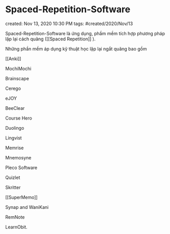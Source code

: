 # Spaced-Repetition-Software

created: Nov 13, 2020 10:30 PM
tags: #created/2020/Nov/13

Spaced-Repetition-Software là ứng dụng, phầm mềm tích hợp phương pháp lặp lại cách quãng ([[Spaced Repetition]] ). 

Những phần mềm áp dụng kỹ thuật học lặp lại ngắt quãng bao gồm 

[[Anki]]

MochiMochi

Brainscape

Cerego

eJOY

BeeClear

Course Hero

Duolingo

Lingvist

Memrise

Mnemosyne

Pleco Software

Quizlet

Skritter

[[SuperMemo]] 

Synap and WaniKani

RemNote

LearnObit.